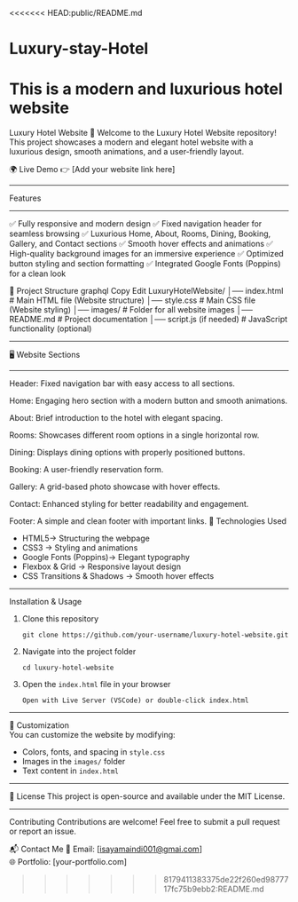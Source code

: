 <<<<<<< HEAD:public/README.md
# Luxury-stay-Hotel
This is a  modern  and luxurious hotel website
=======
Luxury Hotel Website 🌟
Welcome to the Luxury Hotel Website repository! This project showcases a modern and elegant hotel website with a luxurious design, smooth animations, and a user-friendly layout.

🌍 Live Demo
👉 [Add your website link here]
 -- --
 Features
 -- --
✅ Fully responsive and modern design
✅ Fixed navigation header for seamless browsing
✅ Luxurious Home, About, Rooms, Dining, Booking, Gallery, and Contact sections
✅ Smooth hover effects and animations
✅ High-quality background images for an immersive experience
✅ Optimized button styling and section formatting
✅ Integrated Google Fonts (Poppins) for a clean look

📂 Project Structure
graphql
Copy
Edit
LuxuryHotelWebsite/
│── index.html            # Main HTML file (Website structure)
│── style.css             # Main CSS file (Website styling)
│── images/               # Folder for all website images
│── README.md             # Project documentation
│── script.js (if needed) # JavaScript functionality (optional)
-- ---
🖥️ Website Sections
-- --
Header: Fixed navigation bar with easy access to all sections.

Home: Engaging hero section with a modern button and smooth animations.

About: Brief introduction to the hotel with elegant spacing.

Rooms: Showcases different room options in a single horizontal row.

Dining: Displays dining options with properly positioned buttons.

Booking: A user-friendly reservation form.

Gallery: A grid-based photo showcase with hover effects.

Contact: Enhanced styling for better readability and engagement.

Footer: A simple and clean footer with important links.
🎨 Technologies Used 

- HTML5→ Structuring the webpage  
- CSS3 → Styling and animations  
- Google Fonts (Poppins)→ Elegant typography  
- Flexbox & Grid → Responsive layout design  
- CSS Transitions & Shadows → Smooth hover effects  

---

 Installation & Usage  

1. Clone this repository 
   ```
   git clone https://github.com/your-username/luxury-hotel-website.git
   ```
2. Navigate into the project folder
   ```
   cd luxury-hotel-website
   ```
3. Open the `index.html` file in your browser 
   ```
   Open with Live Server (VSCode) or double-click index.html
   ```

---

🔧 Customization  
You can customize the website by modifying:  
- Colors, fonts, and spacing in `style.css`  
- Images in the `images/` folder  
- Text content in `index.html`  

---

📜 License
This project is open-source and available under the MIT License.

---

 Contributing
Contributions are welcome! Feel free to submit a pull request or report an issue.

📬 Contact Me 
📩 Email: [isayamaindi001@gmai.com]  
🌐 Portfolio: [your-portfolio.com]  

>>>>>>> 8179411383375de22f260ed9877717fc75b9ebb2:README.md
